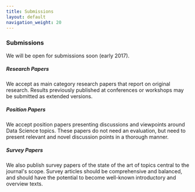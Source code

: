 ```yaml
---
title: Submissions
layout: default
navigation_weight: 20
---
```


### Submissions

We will be open for submissions soon (early 2017).


##### Research Papers

We accept as main category research papers that report on original research. Results previously published at conferences or workshops may be submitted as extended versions.


##### Position Papers

We accept position papers presenting discussions and viewpoints around Data Science topics. These papers do not need an evaluation, but need to present relevant and novel discussion points in a thorough manner.


##### Survey Papers

We also publish survey papers of the state of the art of topics central to the journal's scope. Survey articles should be comprehensive and balanced, and should have the potential to become well-known introductory and overview texts.

